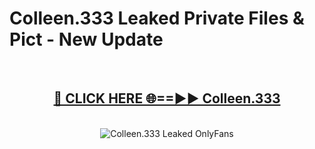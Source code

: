 # Colleen.333 Leaked Private Files & Pict - New Update
<br>
<div align="center">
<h2><a href="https://mediafilles.blogspot.com/?title=Colleen.333" rel="nofollow">🔴 CLICK HERE 🌐==►► Colleen.333</a></h2>
<br>
<a href="https://mediafilles.blogspot.com/?title=Colleen.333" rel="nofollow" data-target="animated-image.originalLink"><img src="https://i.ibb.co.com/WyWwxjT/player-gif2.gif" alt="Colleen.333 Leaked OnlyFans" style="max-width: 100%; display: inline-block;" data-target="animated-image.originalImage"></a>
</div>
<br>